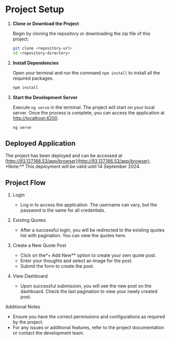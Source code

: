 # Project Setup

1.  **Clone or Download the Project**

    Begin by cloning the repository or downloading the zip file of this project.

    ```bash
    git clone <repository-url>
    cd <repository-directory>
    ```

2.  **Install Dependencies**

    Open your terminal and run the command `npm install` to install all the required packages.

    ```bash
    npm install
    ```

3.  **Start the Development Server**

    Execute `ng serve` in the terminal. The project will start on your local server. Once the process is complete, you can access the application at [http://localhost:4200](http://localhost:4200).

    ```bash
    ng serve
    ```

## Deployed Application

The project has been deployed and can be accessed at [http://93.127.166.53/app/browser](http://93.127.166.53/app/browser).
\*Note:\*\* This deployment will be valid until 14 September 2024.

## Project Flow

1.  Login

    - Log in to access the application. The username can vary, but the password is the same for all credentials.

2.  Existing Quotes

    - After a successful login, you will be redirected to the existing quotes list with pagination. You can view the quotes here.

3.  Create a New Quote Post

    - Click on the\*+ Add New\*\* option to create your own quote post.
    - Enter your thoughts and select an image for the post.
    - Submit the form to create the post.

4.  View Dashboard

    - Upon successful submission, you will see the new post on the dashboard. Check the last pagination to view your newly created post.

Additional Notes

- Ensure you have the correct permissions and configurations as required by the project.
- For any issues or additional features, refer to the project documentation or contact the development team.
